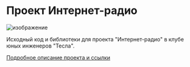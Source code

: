 # Проект Интернет-радио
![изображение](https://github.com/isaevserge/meteostation/assets/123838453/2b56e853-e61b-4a3c-a07f-4b5895c18887)

Исходный код и библиотеки для проекта "Интернет-радио" в клубе юных инженеров "Тесла".

[Подробное описание проекта и ссылки](https://github.com/petrdobr/InternetRadio/blob/main/description.md)
